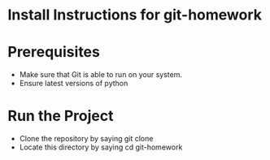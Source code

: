 # Install Instructions for git-homework

# Prerequisites

 - Make sure that Git is able to run on your system. 
 - Ensure latest versions of python

# Run the Project 
  - Clone the repository by saying git clone <repository-link>
  - Locate this directory by saying cd git-homework
